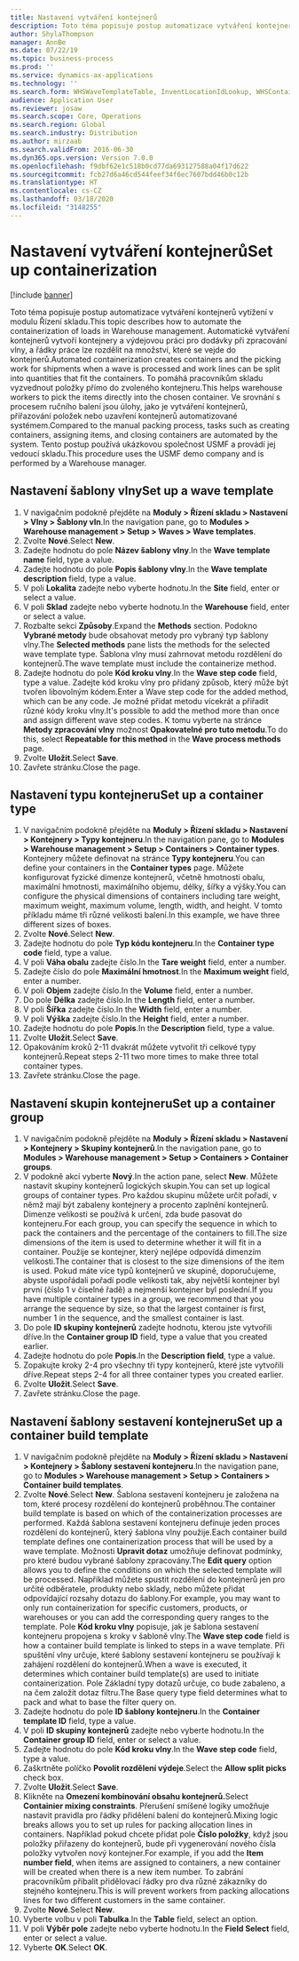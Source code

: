 ```yaml
---
title: Nastavení vytváření kontejnerů
description: Toto téma popisuje postup automatizace vytváření kontejnerů vytížení v modulu Řízení skladu.
author: ShylaThompson
manager: AnnBe
ms.date: 07/22/19
ms.topic: business-process
ms.prod: ''
ms.service: dynamics-ax-applications
ms.technology: ''
ms.search.form: WHSWaveTemplateTable, InventLocationIdLookup, WHSContainerType, WHSContainerGroup, WHSContainerizationTable, WHSContainerizationBreak, WHSCreateContainerBreak
audience: Application User
ms.reviewer: josaw
ms.search.scope: Core, Operations
ms.search.region: Global
ms.search.industry: Distribution
ms.author: mirzaab
ms.search.validFrom: 2016-06-30
ms.dyn365.ops.version: Version 7.0.0
ms.openlocfilehash: f9dbf62e1c518b0cd77da693127588a04f17d622
ms.sourcegitcommit: fcb27d6a46cd544feef34f6ec7607bdd46b0c12b
ms.translationtype: HT
ms.contentlocale: cs-CZ
ms.lasthandoff: 03/18/2020
ms.locfileid: "3148255"
---
```

# <a name="set-up-containerization"></a><span data-ttu-id="bba96-103">Nastavení vytváření kontejnerů</span><span class="sxs-lookup"><span data-stu-id="bba96-103">Set up containerization</span></span>

[!include [banner](../../includes/banner.md)]

<span data-ttu-id="bba96-104">Toto téma popisuje postup automatizace vytváření kontejnerů vytížení v modulu Řízení skladu.</span><span class="sxs-lookup"><span data-stu-id="bba96-104">This topic describes how to automate the containerization of loads in Warehouse management.</span></span> <span data-ttu-id="bba96-105">Automatické vytváření kontejnerů vytvoří kontejnery a výdejovou práci pro dodávky při zpracování vlny, a řádky práce lze rozdělit na množství, které se vejde do kontejnerů.</span><span class="sxs-lookup"><span data-stu-id="bba96-105">Automated containerization creates containers and the picking work for shipments when a wave is processed and work lines can be split into quantities that fit the containers.</span></span> <span data-ttu-id="bba96-106">To pomáhá pracovníkům skladu vyzvednout položky přímo do zvoleného kontejneru.</span><span class="sxs-lookup"><span data-stu-id="bba96-106">This helps warehouse workers to pick the items directly into the chosen container.</span></span> <span data-ttu-id="bba96-107">Ve srovnání s procesem ručního balení jsou úlohy, jako je vytváření kontejnerů, přiřazování položek nebo uzavření kontejnerů automatizované systémem.</span><span class="sxs-lookup"><span data-stu-id="bba96-107">Compared to the manual packing process, tasks such as creating containers, assigning items, and closing containers are automated by the system.</span></span> <span data-ttu-id="bba96-108">Tento postup používá ukázkovou společnost USMF a provádí jej vedoucí skladu.</span><span class="sxs-lookup"><span data-stu-id="bba96-108">This procedure uses the USMF demo company and is performed by a Warehouse manager.</span></span>


## <a name="set-up-a-wave-template"></a><span data-ttu-id="bba96-109">Nastavení šablony vlny</span><span class="sxs-lookup"><span data-stu-id="bba96-109">Set up a wave template</span></span>
1. <span data-ttu-id="bba96-110">V navigačním podokně přejděte na **Moduly > Řízení skladu > Nastavení > Vlny > Šablony vln**.</span><span class="sxs-lookup"><span data-stu-id="bba96-110">In the navigation pane, go to **Modules > Warehouse management > Setup > Waves > Wave templates**.</span></span>
2. <span data-ttu-id="bba96-111">Zvolte **Nové**.</span><span class="sxs-lookup"><span data-stu-id="bba96-111">Select **New**.</span></span>
3. <span data-ttu-id="bba96-112">Zadejte hodnotu do pole **Název šablony vlny**.</span><span class="sxs-lookup"><span data-stu-id="bba96-112">In the **Wave template name** field, type a value.</span></span>
4. <span data-ttu-id="bba96-113">Zadejte hodnotu do pole **Popis šablony vlny**.</span><span class="sxs-lookup"><span data-stu-id="bba96-113">In the **Wave template description** field, type a value.</span></span>
5. <span data-ttu-id="bba96-114">V poli **Lokalita** zadejte nebo vyberte hodnotu.</span><span class="sxs-lookup"><span data-stu-id="bba96-114">In the **Site** field, enter or select a value.</span></span>
6. <span data-ttu-id="bba96-115">V poli **Sklad** zadejte nebo vyberte hodnotu.</span><span class="sxs-lookup"><span data-stu-id="bba96-115">In the **Warehouse** field, enter or select a value.</span></span>
7. <span data-ttu-id="bba96-116">Rozbalte sekci **Způsoby**.</span><span class="sxs-lookup"><span data-stu-id="bba96-116">Expand the **Methods** section.</span></span> <span data-ttu-id="bba96-117">Podokno **Vybrané metody** bude obsahovat metody pro vybraný typ šablony vlny.</span><span class="sxs-lookup"><span data-stu-id="bba96-117">The **Selected methods** pane lists the methods for the selected wave template type.</span></span> <span data-ttu-id="bba96-118">Šablona vlny musí zahrnovat metodu rozdělení do kontejnerů.</span><span class="sxs-lookup"><span data-stu-id="bba96-118">The wave template must include the containerize method.</span></span>  
8. <span data-ttu-id="bba96-119">Zadejte hodnotu do pole **Kód kroku vlny**.</span><span class="sxs-lookup"><span data-stu-id="bba96-119">In the **Wave step code** field, type a value.</span></span> <span data-ttu-id="bba96-120">Zadejte kód kroku vlny pro přidaný způsob, který může být tvořen libovolným kódem.</span><span class="sxs-lookup"><span data-stu-id="bba96-120">Enter a Wave step code for the added method, which can be any code.</span></span> <span data-ttu-id="bba96-121">Je možné přidat metodu vícekrát a přiřadit různé kódy kroku vlny.</span><span class="sxs-lookup"><span data-stu-id="bba96-121">It's possible to add the method more than once and assign different wave step codes.</span></span> <span data-ttu-id="bba96-122">K tomu vyberte na stránce **Metody zpracování vlny** možnost **Opakovatelné pro tuto metodu**.</span><span class="sxs-lookup"><span data-stu-id="bba96-122">To do this, select **Repeatable for this method** in the **Wave process methods** page.</span></span>  
9. <span data-ttu-id="bba96-123">Zvolte **Uložit**.</span><span class="sxs-lookup"><span data-stu-id="bba96-123">Select **Save**.</span></span>
10. <span data-ttu-id="bba96-124">Zavřete stránku.</span><span class="sxs-lookup"><span data-stu-id="bba96-124">Close the page.</span></span>

## <a name="set-up-a-container-type"></a><span data-ttu-id="bba96-125">Nastavení typu kontejneru</span><span class="sxs-lookup"><span data-stu-id="bba96-125">Set up a container type</span></span>
1. <span data-ttu-id="bba96-126">V navigačním podokně přejděte na **Moduly > Řízení skladu > Nastavení > Kontejnery > Typy kontejneru**.</span><span class="sxs-lookup"><span data-stu-id="bba96-126">In the navigation pane, go to **Modules > Warehouse management > Setup > Containers > Container types**.</span></span> <span data-ttu-id="bba96-127">Kontejnery můžete definovat na stránce **Typy kontejneru**.</span><span class="sxs-lookup"><span data-stu-id="bba96-127">You can define your containers in the **Container types** page.</span></span> <span data-ttu-id="bba96-128">Můžete konfigurovat fyzické dimenze kontejnerů, včetně hmotnosti obalu, maximální hmotnosti, maximálního objemu, délky, šířky a výšky.</span><span class="sxs-lookup"><span data-stu-id="bba96-128">You can configure the physical dimensions of containers including tare weight, maximum weight, maximum volume, length, width, and height.</span></span> <span data-ttu-id="bba96-129">V tomto příkladu máme tři různé velikosti balení.</span><span class="sxs-lookup"><span data-stu-id="bba96-129">In this example, we have three different sizes of boxes.</span></span>  
2. <span data-ttu-id="bba96-130">Zvolte **Nové**.</span><span class="sxs-lookup"><span data-stu-id="bba96-130">Select **New**.</span></span>
3. <span data-ttu-id="bba96-131">Zadejte hodnotu do pole **Typ kódu kontejneru**.</span><span class="sxs-lookup"><span data-stu-id="bba96-131">In the **Container type code** field, type a value.</span></span>
4. <span data-ttu-id="bba96-132">V poli **Váha obalu** zadejte číslo.</span><span class="sxs-lookup"><span data-stu-id="bba96-132">In the **Tare weight** field, enter a number.</span></span>
5. <span data-ttu-id="bba96-133">Zadejte číslo do pole **Maximální hmotnost**.</span><span class="sxs-lookup"><span data-stu-id="bba96-133">In the **Maximum weight** field, enter a number.</span></span>
6. <span data-ttu-id="bba96-134">V poli **Objem** zadejte číslo.</span><span class="sxs-lookup"><span data-stu-id="bba96-134">In the **Volume** field, enter a number.</span></span>
7. <span data-ttu-id="bba96-135">Do pole **Délka** zadejte číslo.</span><span class="sxs-lookup"><span data-stu-id="bba96-135">In the **Length** field, enter a number.</span></span>
8. <span data-ttu-id="bba96-136">V poli **Šířka** zadejte číslo.</span><span class="sxs-lookup"><span data-stu-id="bba96-136">In the **Width** field, enter a number.</span></span>
9. <span data-ttu-id="bba96-137">V poli **Výška** zadejte číslo.</span><span class="sxs-lookup"><span data-stu-id="bba96-137">In the **Height** field, enter a number.</span></span>
10. <span data-ttu-id="bba96-138">Zadejte hodnotu do pole **Popis**.</span><span class="sxs-lookup"><span data-stu-id="bba96-138">In the **Description** field, type a value.</span></span>
11. <span data-ttu-id="bba96-139">Zvolte **Uložit**.</span><span class="sxs-lookup"><span data-stu-id="bba96-139">Select **Save**.</span></span>
13. <span data-ttu-id="bba96-140">Opakováním kroků 2-11 dvakrát můžete vytvořit tři celkové typy kontejnerů.</span><span class="sxs-lookup"><span data-stu-id="bba96-140">Repeat steps 2-11 two more times to make three total container types.</span></span>
14. <span data-ttu-id="bba96-141">Zavřete stránku.</span><span class="sxs-lookup"><span data-stu-id="bba96-141">Close the page.</span></span>

## <a name="set-up-a-container-group"></a><span data-ttu-id="bba96-142">Nastavení skupin kontejneru</span><span class="sxs-lookup"><span data-stu-id="bba96-142">Set up a container group</span></span>
1. <span data-ttu-id="bba96-143">V navigačním podokně přejděte na **Moduly > Řízení skladu > Nastavení > Kontejnery > Skupiny kontejnerů**.</span><span class="sxs-lookup"><span data-stu-id="bba96-143">In the navigation pane, go to **Modules > Warehouse management > Setup > Containers > Container groups**.</span></span>
2. <span data-ttu-id="bba96-144">V podokně akcí vyberte **Nový**.</span><span class="sxs-lookup"><span data-stu-id="bba96-144">In the action pane, select **New**.</span></span> <span data-ttu-id="bba96-145">Můžete nastavit skupiny kontejnerů logických skupin.</span><span class="sxs-lookup"><span data-stu-id="bba96-145">You can set up logical groups of container types.</span></span> <span data-ttu-id="bba96-146">Pro každou skupinu můžete určit pořadí, v němž mají být zabaleny kontejnery a procento zaplnění kontejnerů. Dimenze velikosti se používá k určení, zda bude pasovat do kontejneru.</span><span class="sxs-lookup"><span data-stu-id="bba96-146">For each group, you can specify the sequence in which to pack the containers and the percentage of the containers to fill.The size dimensions of the item is used to determine whether it will fit in a container.</span></span> <span data-ttu-id="bba96-147">Použije se kontejner, který nejlépe odpovídá dimenzím velikosti.</span><span class="sxs-lookup"><span data-stu-id="bba96-147">The container that is closest to the size dimensions of the item is used.</span></span> <span data-ttu-id="bba96-148">Pokud máte více typů kontejnerů ve skupině, doporučujeme, abyste uspořádali pořadí podle velikosti tak, aby největší kontejner byl první (číslo 1 v číselné řadě) a nejmenší kontejner byl poslední.</span><span class="sxs-lookup"><span data-stu-id="bba96-148">If you have multiple container types in a group, we recommend that you arrange the sequence by size, so that the largest container is first, number 1 in the sequence, and the smallest container is last.</span></span>    
3. <span data-ttu-id="bba96-149">Do pole **ID skupiny kontejnerů** zadejte hodnotu, kterou jste vytvořili dříve.</span><span class="sxs-lookup"><span data-stu-id="bba96-149">In the **Container group ID** field, type a value that you created earlier.</span></span>
4. <span data-ttu-id="bba96-150">Zadejte hodnotu do pole **Popis**.</span><span class="sxs-lookup"><span data-stu-id="bba96-150">In the **Description field**, type a value.</span></span>
5. <span data-ttu-id="bba96-151">Zopakujte kroky 2-4 pro všechny tři typy kontejnerů, které jste vytvořili dříve.</span><span class="sxs-lookup"><span data-stu-id="bba96-151">Repeat steps 2-4 for all three container types you created earlier.</span></span>
6. <span data-ttu-id="bba96-152">Zvolte **Uložit**.</span><span class="sxs-lookup"><span data-stu-id="bba96-152">Select **Save**.</span></span>
7. <span data-ttu-id="bba96-153">Zavřete stránku.</span><span class="sxs-lookup"><span data-stu-id="bba96-153">Close the page.</span></span>

## <a name="set-up-a-container-build-template"></a><span data-ttu-id="bba96-154">Nastavení šablony sestavení kontejneru</span><span class="sxs-lookup"><span data-stu-id="bba96-154">Set up a container build template</span></span>
1. <span data-ttu-id="bba96-155">V navigačním podokně přejděte na **Moduly > Řízení skladu > Nastavení > Kontejnery > Šablony sestavení kontejneru**.</span><span class="sxs-lookup"><span data-stu-id="bba96-155">In the navigation pane, go to **Modules > Warehouse management > Setup > Containers > Container build templates**.</span></span>
2. <span data-ttu-id="bba96-156">Zvolte **Nové**.</span><span class="sxs-lookup"><span data-stu-id="bba96-156">Select **New**.</span></span> <span data-ttu-id="bba96-157">Šablona sestavení kontejneru je založena na tom, které procesy rozdělení do kontejnerů proběhnou.</span><span class="sxs-lookup"><span data-stu-id="bba96-157">The container build template is based on which of the containerization processes are performed.</span></span> <span data-ttu-id="bba96-158">Každá šablona sestavení kontejneru definuje jeden proces rozdělení do kontejnerů, který šablona vlny použije.</span><span class="sxs-lookup"><span data-stu-id="bba96-158">Each container build template defines one containerization process that will be used by a wave template.</span></span> <span data-ttu-id="bba96-159">Možnosti **Upravit dotaz** umožňuje definovat podmínky, pro které budou vybrané šablony zpracovány.</span><span class="sxs-lookup"><span data-stu-id="bba96-159">The **Edit query** option allows you to define the conditions on which the selected template will be processed.</span></span> <span data-ttu-id="bba96-160">Například můžete spustit rozdělení do kontejnerů jen pro určité odběratele, produkty nebo sklady, nebo můžete přidat odpovídající rozsahy dotazu do šablony.</span><span class="sxs-lookup"><span data-stu-id="bba96-160">For example, you may want to only run containerization for specific customers, products, or warehouses or you can add the corresponding query ranges to the template.</span></span> <span data-ttu-id="bba96-161">Pole **Kód kroku vlny** popisuje, jak je šablona sestavení kontejneru propojena s kroky v šabloně vlny.</span><span class="sxs-lookup"><span data-stu-id="bba96-161">The **Wave step code** field is how a container build template is linked to steps in a wave template.</span></span> <span data-ttu-id="bba96-162">Při spuštění vlny určuje, které šablony sestavení kontejneru se používají k zahájení rozdělení do kontejnerů.</span><span class="sxs-lookup"><span data-stu-id="bba96-162">When a wave is executed, it determines which container build template(s) are used to initiate containerization.</span></span> <span data-ttu-id="bba96-163">Pole Základní typy dotazů určuje, co bude zabaleno, a na čem založit dotaz filtru.</span><span class="sxs-lookup"><span data-stu-id="bba96-163">The Base query type field determines what to pack and what to base the filter query on.</span></span> 
3. <span data-ttu-id="bba96-164">Zadejte hodnotu do pole **ID šablony kontejneru**.</span><span class="sxs-lookup"><span data-stu-id="bba96-164">In the **Container template ID** field, type a value.</span></span>
4. <span data-ttu-id="bba96-165">V poli **ID skupiny kontejnerů** zadejte nebo vyberte hodnotu.</span><span class="sxs-lookup"><span data-stu-id="bba96-165">In the **Container group ID** field, enter or select a value.</span></span>
5. <span data-ttu-id="bba96-166">Zadejte hodnotu do pole **Kód kroku vlny**.</span><span class="sxs-lookup"><span data-stu-id="bba96-166">In the **Wave step code** field, type a value.</span></span>
6. <span data-ttu-id="bba96-167">Zaškrtněte políčko **Povolit rozdělení výdeje**.</span><span class="sxs-lookup"><span data-stu-id="bba96-167">Select the **Allow split picks** check box.</span></span>
7. <span data-ttu-id="bba96-168">Zvolte **Uložit**.</span><span class="sxs-lookup"><span data-stu-id="bba96-168">Select **Save**.</span></span>
8. <span data-ttu-id="bba96-169">Klikněte na **Omezení kombinování obsahu kontejnerů.**</span><span class="sxs-lookup"><span data-stu-id="bba96-169">Select **Containier mixing constraints**.</span></span> <span data-ttu-id="bba96-170">Přerušení smíšené logiky umožňuje nastavit pravidla pro řádky přidělení balení do kontejnerů.</span><span class="sxs-lookup"><span data-stu-id="bba96-170">Mixing logic breaks allows you to set up rules for packing allocation lines in containers.</span></span> <span data-ttu-id="bba96-171">Například pokud chcete přidat pole **Číslo položky**, když jsou položky přiřazeny do kontejnerů, bude při vygenerování nového čísla položky vytvořen nový kontejner.</span><span class="sxs-lookup"><span data-stu-id="bba96-171">For example, if you add the **Item number field**, when items are assigned to containers, a new container will be created when there is a new item number.</span></span> <span data-ttu-id="bba96-172">To zabrání pracovníkům přibalit přidělovací řádky pro dva různé zákazníky do stejného kontejneru.</span><span class="sxs-lookup"><span data-stu-id="bba96-172">This is will prevent workers from packing allocations lines for two different customers in the same container.</span></span>  
9. <span data-ttu-id="bba96-173">Zvolte **Nové**.</span><span class="sxs-lookup"><span data-stu-id="bba96-173">Select **New**.</span></span>
10. <span data-ttu-id="bba96-174">Vyberte volbu v poli **Tabulka**.</span><span class="sxs-lookup"><span data-stu-id="bba96-174">In the **Table** field, select an option.</span></span>
11. <span data-ttu-id="bba96-175">V poli **Výběr pole** zadejte nebo vyberte hodnotu.</span><span class="sxs-lookup"><span data-stu-id="bba96-175">In the **Field Select** field, enter or select a value.</span></span>
12. <span data-ttu-id="bba96-176">Vyberte **OK**.</span><span class="sxs-lookup"><span data-stu-id="bba96-176">Select **OK**.</span></span>

